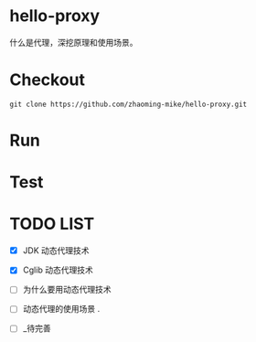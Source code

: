 # hello-proxy

什么是代理，深挖原理和使用场景。

# Checkout

`git clone https://github.com/zhaoming-mike/hello-proxy.git`

# Run

# Test

# TODO LIST
- [x] JDK 动态代理技术
- [x] Cglib 动态代理技术
- [ ] 为什么要用动态代理技术
- [ ] 动态代理的使用场景
.
- [ ] _待完善


